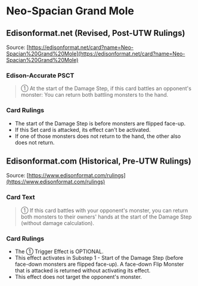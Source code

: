 # Neo-Spacian Grand Mole

## Edisonformat.net (Revised, Post-UTW Rulings)

Source: [https://edisonformat.net/card?name=Neo-Spacian%20Grand%20Mole](https://edisonformat.net/card?name=Neo-Spacian%20Grand%20Mole)

### Edison-Accurate PSCT

> ① At the start of the Damage Step, if this card battles an opponent's monster: You can return both battling monsters to the hand.

### Card Rulings

*   The start of the Damage Step is before monsters are flipped face-up.
*   If this Set card is attacked, its effect can't be activated.
*   If one of those monsters does not return to the hand, the other also does not return.


## Edisonformat.com (Historical, Pre-UTW Rulings)

Source: [https://www.edisonformat.com/rulings](https://www.edisonformat.com/rulings)

### Card Text

> ① If this card battles with your opponent's monster, you can return both monsters to their owners' hands at the start of the Damage Step (without damage calculation).

### Card Rulings

*   The ① Trigger Effect is OPTIONAL.
*   This effect activates in Substep 1 - Start of the Damage Step (before face-down monsters are flipped face-up). A face-down Flip Monster that is attacked is returned without activating its effect.
*   This effect does not target the opponent's monster.


